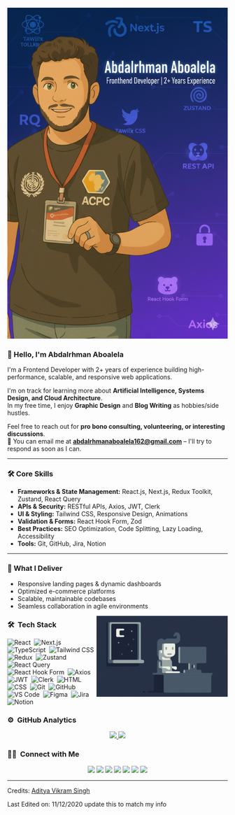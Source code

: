 ![Aditya Vikram Singh Banner](https://github.com/abdalrhman-abdalalim/abdalrhman-abdalalim/blob/main/Gemini_Generated_Image_wcrpcmwcrpcmwcrp.png)


### 👋 Hello, I'm Abdalrhman Aboalela

I'm a Frontend Developer with 2+ years of experience building high-performance, scalable, and responsive web applications.  

I'm on track for learning more about **Artificial Intelligence, Systems Design, and Cloud Architecture**.  
In my free time, I enjoy **Graphic Design** and **Blog Writing** as hobbies/side hustles.  

Feel free to reach out for **pro bono consulting, volunteering, or interesting discussions**.  
📧 You can email me at **[abdalrhmanaboalela162@gmail.com](mailto:abdalrhmanaboalela162@gmail.com)** – I'll try to respond as soon as I can.

---

### 🛠 Core Skills

- **Frameworks & State Management:** React.js, Next.js, Redux Toolkit, Zustand, React Query  
- **APIs & Security:** RESTful APIs, Axios, JWT, Clerk  
- **UI & Styling:** Tailwind CSS, Responsive Design, Animations  
- **Validation & Forms:** React Hook Form, Zod  
- **Best Practices:** SEO Optimization, Code Splitting, Lazy Loading, Accessibility  
- **Tools:** Git, GitHub, Jira, Notion  

---

### 🚀 What I Deliver

- Responsive landing pages & dynamic dashboards  
- Optimized e-commerce platforms  
- Scalable, maintainable codebases  
- Seamless collaboration in agile environments

<img alt="Night Coding" src="https://raw.githubusercontent.com/AVS1508/AVS1508/master/assets/Night-Coding.gif" align="right"/>

### 🛠 &nbsp;Tech Stack

![React](https://img.shields.io/badge/-React-05122A?style=flat&logo=react)&nbsp;
![Next.js](https://img.shields.io/badge/-Next.js-05122A?style=flat&logo=next.js)&nbsp;
![TypeScript](https://img.shields.io/badge/-TypeScript-05122A?style=flat&logo=typescript)&nbsp;
![Tailwind CSS](https://img.shields.io/badge/-Tailwind%20CSS-05122A?style=flat&logo=tailwind-css)&nbsp;
![Redux](https://img.shields.io/badge/-Redux-05122A?style=flat&logo=redux)&nbsp;
![Zustand](https://img.shields.io/badge/-Zustand-05122A?style=flat)&nbsp;
![React Query](https://img.shields.io/badge/-React%20Query-05122A?style=flat)&nbsp;
![React Hook Form](https://img.shields.io/badge/-React%20Hook%20Form-05122A?style=flat)&nbsp;
![Axios](https://img.shields.io/badge/-Axios-05122A?style=flat)&nbsp;
![JWT](https://img.shields.io/badge/-JWT-05122A?style=flat)&nbsp;
![Clerk](https://img.shields.io/badge/-Clerk-05122A?style=flat)&nbsp;
![HTML](https://img.shields.io/badge/-HTML-05122A?style=flat&logo=HTML5)&nbsp;
![CSS](https://img.shields.io/badge/-CSS-05122A?style=flat&logo=CSS3)&nbsp;
![Git](https://img.shields.io/badge/-Git-05122A?style=flat&logo=git)&nbsp;
![GitHub](https://img.shields.io/badge/-GitHub-05122A?style=flat&logo=github)&nbsp;
![VS Code](https://img.shields.io/badge/-VS%20Code-05122A?style=flat&logo=visual-studio-code)&nbsp;
![Figma](https://img.shields.io/badge/-Figma-05122A?style=flat&logo=figma)&nbsp;
![Jira](https://img.shields.io/badge/-Jira-05122A?style=flat&logo=jira)&nbsp;
![Notion](https://img.shields.io/badge/-Notion-05122A?style=flat&logo=notion)


### ⚙️ &nbsp;GitHub Analytics

<p align="center">
<a href="https://github.com/AVS1508">
  <img height="180em" src="https://github-readme-stats-eight-theta.vercel.app/api?username=AVS1508&show_icons=true&theme=algolia&include_all_commits=true&count_private=true"/>
  <img height="180em" src="https://github-readme-stats-eight-theta.vercel.app/api/top-langs/?username=AVS1508&layout=compact&langs_count=8&theme=algolia"/>
</a>
</p>

### 🤝🏻 &nbsp;Connect with Me

<p align="center">
<a href="https://www.adityavsingh.com"><img src="https://img.shields.io/badge/-adityavsingh.com-3423A6?style=flat&logo=Google-Chrome&logoColor=white"/></a>
<a href="https://linkedin.com/in/AVS1508"><img src="https://img.shields.io/badge/-Aditya%20Vikram%20Singh-0077B5?style=flat&logo=Linkedin&logoColor=white"/></a>
<a href="mailto:avsingh@umass.edu"><img src="https://img.shields.io/badge/-avsingh@umass.edu-D14836?style=flat&logo=Gmail&logoColor=white"/></a>
<a href="https://instagram.com/adityavs_"><img src="https://img.shields.io/badge/-@adityavs__-E4405F?style=flat&logo=Instagram&logoColor=white"/></a>
<a href="https://facebook.com/AVS1508"><img src="https://img.shields.io/badge/-@AVS1508-1877F2?style=flat&logo=Facebook&logoColor=white"/></a>
<a href="https://www.pinterest.ca/AVS1508"><img src="https://img.shields.io/badge/-@AVS1508-BD081C?style=flat&logo=Pinterest&logoColor=white"/></a>
<a href="https://www.behance.net/AVS1508"><img src="https://img.shields.io/badge/-@AVS1508-1769FF?style=flat&logo=Behance&logoColor=white"/></a>
</p>

-----
Credits: [Aditya Vikram Singh](https://github.com/AVS1508)

Last Edited on: 11/12/2020              update this to match my info 

